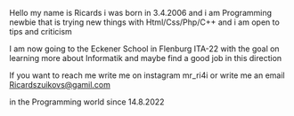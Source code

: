 Hello my name is Ricards i was born in 3.4.2006 and i am Programming newbie that is trying new things  with 
Html/Css/Php/C++ and i am open to tips and criticism 


I am now going to the Eckener School in Flenburg ITA-22 with the goal on learning more about Informatik 
and maybe find a good job in this direction

If you want to reach me write me on instagram mr_ri4i or write me an email Ricardszuikovs@gamil.com 

in the Programming world since 14.8.2022



<!---
Ri4ards2006/Ri4ards2006 is a ✨ special ✨ repository because its `README.md` (this file) appears on your GitHub profile.
You can click the Preview link to take a look at your changes.
--->
